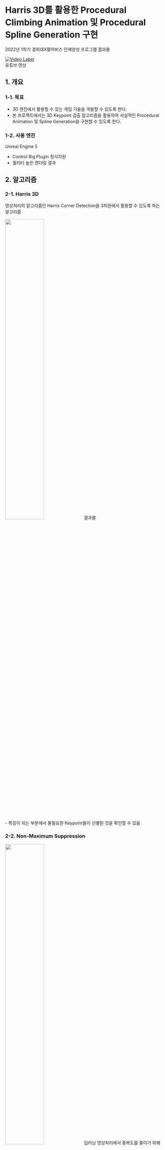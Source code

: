 # Harris 3D를 활용한 Procedural Climbing Animation 및 Procedural Spline Generation 구현
2022년 1학기 경희대X펄어비스 인재양성 프로그램 결과물

[![Video Label](http://img.youtube.com/vi/vLYE0bL-zPY/0.jpg)](https://youtu.be/vLYE0bL-zPY)
<br>
유튜브 영상

## 1. 개요
### 1-1. 목표
- 3D 엔진에서 활용할 수 있는 게임 기술을 개발할 수 있도록 한다.
- 본 프로젝트에서는 3D Keypoint 검출 알고리즘을 활용하여 사실적인 Procedural Animation 및 Spline Generation을 구현할 수 있도록 한다.

### 1-2. 사용 엔진
Unreal Engine 5
- Control Rig Plugin 정식지원
- 퀄리티 높은 렌더링 결과

## 2. 알고리즘
### 2-1. Harris 3D
영상처리의 알고리즘인 Harris Corner Detection을 3차원에서 활용할 수 있도록 하는 알고리즘

<img src = "https://user-images.githubusercontent.com/30585313/183238515-128fa6f9-b6ea-4339-80fc-2ffc9204d529.png" width="50%" height="50%">
결과물
<br>
- 특징이 되는 부분에서 불필요한 Keypoint들이 선별된 것을 확인할 수 있음

### 2-2. Non-Maximum Suppression
<img src = "https://user-images.githubusercontent.com/30585313/183238516-7a64aeec-cb4a-43b8-afa7-648141ebbeb4.png" width="50%" height="50%">
딥러닝 영상처리에서 중복도를 줄이기 위해 사용되는 알고리즘

<img src = "https://user-images.githubusercontent.com/30585313/183238522-4c00326c-76ac-4a55-a372-ba697ed76d50.png" width="50%" height="50%">
<img src = "https://user-images.githubusercontent.com/30585313/183238524-7aa1dfec-3fdb-40f6-a833-b8b62d8935e5.png" width="50%" height="50%">
Intersection of Union은 두 keypoint의 거리 및 방향의 유사성으로 대체

<img src = "https://user-images.githubusercontent.com/30585313/183238514-740b4932-80a4-475f-bb3e-2a2732773d0d.png" width="50%" height="50%">
결과물
<br>
- 빨간선: 최종 선별된 Keypoint <br>
- 노란선: 중복으로 필터링된 keypoint

### 2-3. Vertex Type Detection
<img src = "https://user-images.githubusercontent.com/30585313/183240286-b7120bfb-90a9-457e-a06f-f144a86f68f9.png" width="50%" height="50%">
Keypoint의 특성을 판단하기 위한 벡터연산

<img src = "https://user-images.githubusercontent.com/30585313/183240288-5317a46d-c214-4b86-b57d-1fc167bbbbae.png" width="50%" height="50%">
<img src = "https://user-images.githubusercontent.com/30585313/183240291-c7ffd0ac-57ff-4c82-b70c-0fd526423862.png" width="50%" height="50%">
<img src = "https://user-images.githubusercontent.com/30585313/183240292-900c39c4-28ae-491d-be86-c360050b6e47.png" width="50%" height="50%">
결과물
<br>
- 빨간선: Bump (튀어나옴) <br>
- 주황선: Flat (평평함) <br>
- 초록선: Sink (들어감)

## 3. 기능 구현
### 3-1. Procedural Animation
<img src = "https://user-images.githubusercontent.com/30585313/183238506-89fcf555-4f9b-4f54-8262-a42f7bb39ccb.gif" width="50%" height="50%">
Inverse Kinematic을 이용하여 암벽등반하는 케릭터 애니메이션을 구현

### 3-2. Procedural Spline Generation
<img src = "https://user-images.githubusercontent.com/30585313/183238507-e3f74806-f44e-4f4e-a38a-3cd8f3c1d599.gif" width="50%" height="50%">
<img src = "https://user-images.githubusercontent.com/30585313/183238509-d4fe67c7-5ae3-437c-b84a-fef4f240b496.gif" width="50%" height="50%">
Harris 3D 연산을 통한 Point를 이용하여 생성한 Line

## 4. 최종 결과 
### 4-1. Procedural Animation
<img src = "https://user-images.githubusercontent.com/30585313/183239606-e3e10825-24ba-4611-82d4-f6cd6d8480d7.gif" width="50%" height="50%">
<img src = "https://user-images.githubusercontent.com/30585313/183240964-277e3d01-ee7f-4e77-b5b9-8bdc822dcaed.gif" width="50%" height="50%">
<img src = "https://user-images.githubusercontent.com/30585313/183240975-3416c43a-7f37-4145-b156-1141d6ff8106.gif" width="50%" height="50%">

### 4-2. Procedural Spline Generation
<img src = "https://user-images.githubusercontent.com/30585313/183239580-5e06a2cf-ceba-427e-9df8-1e74593f795e.gif" width="50%" height="50%">
<img src = "https://user-images.githubusercontent.com/30585313/183239595-7f28b9ee-be49-4751-9ca7-d21fbe3be5ba.gif" width="50%" height="50%">
<img src = "https://user-images.githubusercontent.com/30585313/183239597-970b62da-b91a-4f6d-ad65-d882bd5664f5.gif" width="50%" height="50%">
<img src = "https://user-images.githubusercontent.com/30585313/183239600-283e76e4-c234-4db9-b8ea-51a8da8bfa6e.gif" width="50%" height="50%">
<img src = "https://user-images.githubusercontent.com/30585313/183239602-61db2ba0-b174-4da7-b9fd-25f5c23f044f.gif" width="50%" height="50%">


## 5. 결론
- Harris 3D, NMS, Vertex Type 모두 사용자(개발자)의 적절한 수치 조절 필요
- 하나의 Section으로 되어있는 .OBJ 파일에 비하면, .FBX는 여러개의 Section으로 되어 있는 경우가 있음
    - .FBX는 제대로 작동이 안될 수 있음
- 모델의 Vertex 개수가 많을 경우 연산 부담이 큼
    - 3D 에디터에서 후처리하는 과정을 거쳐야 함
- 상황에 따라서 적절한 Harris 3D 적용이 필요함

## 6. 출처
- Github
    - [https://github.com/jhonmgb/HarrisInterestPoints3d](https://github.com/jhonmgb/HarrisInterestPoints3d)
    - [https://github.com/vamshikodipaka/Interest-Point-Detection-on-3D-Meshes](https://github.com/vamshikodipaka/Interest-Point-Detection-on-3D-Meshes)
    
- 이미지
    - [https://naknaklee.github.io/etc/2021/03/08/NMS/](https://naknaklee.github.io/etc/2021/03/08/NMS/)

- 모델
    - [https://sketchfab.com/3d-models/long-sidewalk2-hq-dd8f0653f8ee472387607bfc9b303886](https://sketchfab.com/3d-models/long-sidewalk2-hq-dd8f0653f8ee472387607bfc9b303886)
    - [https://sketchfab.com/3d-models/mountain-wisteria-wisteria-brachybotrys-a9f509b34cfc4740bb01d16356184415](https://sketchfab.com/3d-models/mountain-wisteria-wisteria-brachybotrys-a9f509b34cfc4740bb01d16356184415)
    - [https://sketchfab.com/3d-models/japanese-wisteria-wisteria-floribunda-b1d89a4c913c4ca192533bbca8a4d448](https://sketchfab.com/3d-models/japanese-wisteria-wisteria-floribunda-b1d89a4c913c4ca192533bbca8a4d448)
    - [https://sketchfab.com/3d-models/christmas-tree-037e1ac7f30543d1b0f2635b1d1e2e1a](https://sketchfab.com/3d-models/christmas-tree-037e1ac7f30543d1b0f2635b1d1e2e1a)
    - [https://sketchfab.com/3d-models/icicle-58fd3342c14248679d89ec35558f33c3](https://sketchfab.com/3d-models/icicle-58fd3342c14248679d89ec35558f33c3)

